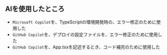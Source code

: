 ## AIを使用したところ
- `Microsoft Copilot`を、TypeScriptの環境開発時の、エラー修正のために使用した
- `GitHub Copilot`を、デプロイの設定ファイルを、エラー修正のために使用した
- `GitHub Copilot`を、App.tsxを記述するとき、コード補完のために使用した